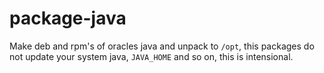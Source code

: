 package-java
============

Make deb and rpm's of oracles java and unpack to `/opt`, this packages do not update your system java, `JAVA_HOME` and so on, this is intensional.

